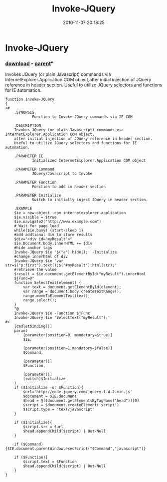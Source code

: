 ﻿---
pid:            2351
parent:         2350
children:       
poster:         Dirk Bremen
title:          Invoke-JQuery
date:           2010-11-07 20:18:25
format:         posh
---

# Invoke-JQuery

### [download](2351.ps1) - [parent](2350.md)"

Invokes JQuery (or plain Javascript) commands via InternetExplorer.Application COM object,after initial injection of JQuery reference in header section. 
Useful to utilize JQuery selectors and functions for IE automation.

```posh
function Invoke-JQuery
{
<#
    .SYNOPSIS
        	Function to Invoke JQuery commands via IE COM
        
    .DESCRIPTION
	Invokes JQuery (or plain Javascript) commands via InternetExplorer.Application COM object,
	after initial injection of JQuery reference in header section. 
	Useful to utilize JQuery selectors and functions for IE automation.
    
    .PARAMETER IE
        	Initialized InternetExplorer.Application COM object
    
    .PARAMETER Command
        	JQuery/Javascript to Invoke
		
    .PARAMETER Function
        	Function to add in header section
        
    .PARAMETER Initialize
        	Switch to initially inject JQuery in header section.
        
    .EXAMPLE  
	$ie = new-object -com internetexplorer.application
	$ie.visible = $true
	$ie.navigate2("http://www.example.com")
	# Wait for page load
	while($ie.busy) {start-sleep 1}
	#add addtional div to store results
	$div="<div id='myResult'>"
	$ie.Document.body.innerHTML += $div
	#hide anchor tags
	Invoke-JQuery $ie '$("a").hide();' -Initialize
	#change innerhtml of div
	Invoke-JQuery $ie 'var str=$("p:first").text();$("#myResult").html(str);'
	#retrieve the value
	$result = $ie.document.getElementById("myResult").innerHtml
	$jFunc=@"
	function SelectText(element) { 
		var text = document.getElementById(element); 
		var range = document.body.createTextRange(); 
		range.moveToElementText(text); 
		range.select(); 
	}
	"@
	Invoke-JQuery $ie -Function $jFunc
	Invoke-JQuery $ie 'SelectText("myResult");'  
#>
    [cmdletbinding()]
    param(
        [parameter(position=0, mandatory=$true)]
        $IE,
		
        [parameter(position=1,mandatory=$false)]
        $Command,
		
        [parameter()]
        $Function,
        
        [parameter()]
        [switch]$Initialize
    )
	if ($Initialize -or $Function){
		$url='http://code.jquery.com/jquery-1.4.2.min.js'
		$document = $IE.document 
		$head = @($document.getElementsByTagName("head"))[0] 
		$script = $document.createElement('script') 
		$script.type = 'text/javascript'
	}
    
	if ($Initialize){
		$script.src = $url 
		$head.appendChild($script) | Out-Null
	}

	if ($Command){$IE.document.parentWindow.execScript("$Command","javascript")}

	if ($Function){
		$script.text = $Function
		$head.appendChild($script) | Out-Null
	}
}
```
